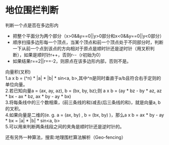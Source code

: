 # 地位围栏判断
判断一个点是否在多边形内
* 把整个平面分为两个部分（x>0&&y==0||y>0部分和x<0&&y==0||y<0部分）
* 顺序扫描多边形每一个顶点，当某个顶点和前一个顶点处于不同部分时，判断一下从前一个点到该点的方向相对于原点是顺时针还是逆时针（用叉积判断），如果是顺时针r++，否则r--（r初始为0）
* 如果结果r==2||r==-2，则原点在该多边形内部，否则不是。

向量积(叉积)  
1.a x b = (^n) * |a| * |b| * sin<a, b>,其中^n是同时垂直于a/b且符合右手定则的单位向量。  
2.若已知向量a = (ax, ay, az), b = (bx, by, bz);则 a x b = (ay * bz - by * az, az * bx - ax * bz, ax * by - ay * bx)  
3.将每条线中的三个数相乘，(前三条线的和)减去(后三条线的和)，就是向量a, b的叉积。  
4.如果向量是二维的(e. g. a = (ax, by) , b = (bx, by) )，那么a x b = ax * by - ay * bx = |a| * |b| * sin<a, b>  
5.可以用来判断两条线段之间的夹角是顺时针还是逆时针的。  

还有另外一种算法，搜索:地理围栏算法解析（Geo-fencing）
